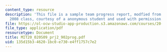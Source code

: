 ```yaml
---
content_type: resource
description: 'This file is a sample team progress report, modfied from the Spring
  2008 class, courtesy of a anonymous student and used with permission. '
file: https://ol-ocw-studio-app-production.s3.amazonaws.com/courses/20-020-introduction-to-biological-engineering-design-spring-2009/135d15b346201bc0e730e4ff1757c7e2_MIT20_020S09_prj2_902prog.pdf
file_type: application/pdf
resourcetype: Document
title: MIT20_020S09_prj2_902prog.pdf
uid: 135d15b3-4620-1bc0-e730-e4ff1757c7e2
---
```


